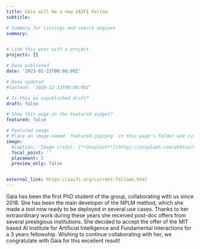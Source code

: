 ```yaml
---
title: Gaia will be a new IAIFI Fellow
subtitle: 

# Summary for listings and search engines
summary: 


# Link this post with a project
projects: []

# Date published
date: '2023-01-22T00:00:00Z'

# Date updated
#lastmod: '2020-12-13T00:00:00Z'

# Is this an unpublished draft?
draft: false

# Show this page in the Featured widget?
featured: false

# Featured image
# Place an image named `featured.jpg/png` in this page's folder and customize its options here.
image:
  #caption: 'Image credit: [**Unsplash**](https://unsplash.com/photos/CpkOjOcXdUY)'
  focal_point: ''
  placement: 2
  preview_only: false


external_link: https://iaifi.org/current-fellows.html
---
```


Gaia has been the first PhD student of the group, collaborating with
us since 2018. She has been the main developer of the NPLM method,
which she made a tool now ready to be deployed in several use
cases. Thanks to her extraordinary work during these years she
received post-doc offers from several prestigious institutions. She
decided to accept the offer of the MIT based AI Institute for
Artificial Intelligence and Fundamental Interactions for a 3 years
fellowship. Wishing to continue collaborating with her, we congratulate with Gaia for this excellent result!

